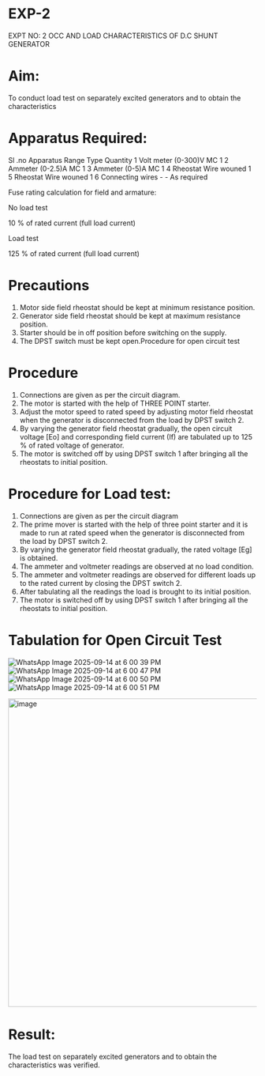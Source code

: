 # EXP-2
EXPT NO: 2 OCC AND LOAD CHARACTERISTICS OF D.C SHUNT GENERATOR

# Aim:
To conduct load test on separately excited generators and to obtain the characteristics

# Apparatus Required:

Sl .no	Apparatus	Range	Type	Quantity
1	Volt meter	(0-300)V	MC	1
2	Ammeter	(0-2.5)A	MC	1
3	Ammeter	(0-5)A	MC	1
4	Rheostat		Wire wouned	1
5	Rheostat		Wire wouned	1
6	Connecting wires	-	-	As required

Fuse rating calculation for field and armature:

No load test

10 % of rated current (full load current)

Load test

125 % of rated current (full load current)

# Precautions

1.   Motor side field rheostat should be kept at minimum resistance position.
2.   Generator side field rheostat should be kept at maximum resistance position.
3.   Starter should be in off position before switching on the supply.
4.   The DPST switch must be kept open.Procedure for open circuit test
   
# Procedure
1.   Connections are given as per the circuit diagram.
2.   The motor is started with the help of THREE POINT starter.
3.   Adjust the motor speed to rated speed by adjusting motor field rheostat when the generator is disconnected from the load by DPST switch 2.
4.   By  varying  the  generator  field  rheostat  gradually,  the  open  circuit  voltage  [Eo]  and corresponding field current (If) are tabulated up to 125 % of rated voltage of generator.
5.   The motor is switched off by using DPST switch 1 after bringing all the rheostats to initial position.

# Procedure for Load test:

1.   Connections are given as per the circuit diagram
2.   The prime mover is started with the help of three point starter and it is made to run at rated speed when the generator is disconnected from the load by DPST switch 2.
3.   By varying the generator field rheostat gradually, the rated voltage [Eg] is obtained.
4.   The ammeter and voltmeter readings are observed at no load condition.
5.   The ammeter and voltmeter readings are observed for different loads up to the rated current by closing the DPST switch 2.
6.   After tabulating all the readings the load is brought to its initial position.
7.   The motor is switched off by using DPST switch 1 after bringing all the rheostats to initial position.

# Tabulation for Open Circuit Test
![WhatsApp Image 2025-09-14 at 6 00 39 PM](https://github.com/user-attachments/assets/0694a918-275e-4ea0-b709-31c45d585a88)
![WhatsApp Image 2025-09-14 at 6 00 47 PM](https://github.com/user-attachments/assets/7f1af6fc-927e-42fb-87a3-e522fde6c9ae)
![WhatsApp Image 2025-09-14 at 6 00 50 PM](https://github.com/user-attachments/assets/608636ed-2b82-4ffd-967e-8961b3c439e0)
![WhatsApp Image 2025-09-14 at 6 00 51 PM](https://github.com/user-attachments/assets/aa2a03bf-af2e-4be7-9386-647dde69066a)

<img width="1075" height="624" alt="image" src="https://github.com/user-attachments/assets/82f9fb82-1f57-4165-803d-7671914f1b35" />






 
# Result:
The load test on separately excited generators and to obtain the characteristics was verified.

